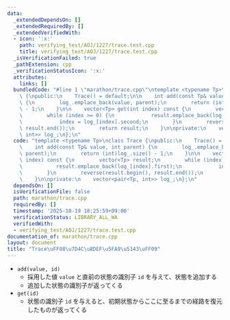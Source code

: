 ```yaml
---
data:
  _extendedDependsOn: []
  _extendedRequiredBy: []
  _extendedVerifiedWith:
  - icon: ':x:'
    path: verifying_test/AOJ/1227/trace.test.cpp
    title: verifying_test/AOJ/1227/trace.test.cpp
  _isVerificationFailed: true
  _pathExtension: cpp
  _verificationStatusIcon: ':x:'
  attributes:
    links: []
  bundledCode: "#line 1 \"marathon/trace.cpp\"\ntemplate <typename Tp>\nclass Trace\
    \ {\npublic:\n    Trace() = default;\n\n    int add(const Tp& value, int parent)\
    \ {\n        log_.emplace_back(value, parent);\n        return (int)log_.size()\
    \ - 1;\n    }\n\n    vector<Tp> get(int index) const {\n        vector<Tp> result;\n\
    \        while (index >= 0) {\n            result.emplace_back(log_[index].first);\n\
    \            index = log_[index].second;\n        }\n        reverse(result.begin(),\
    \ result.end());\n        return result;\n    }\n\nprivate:\n    vector<pair<Tp,\
    \ int>> log_;\n};\n"
  code: "template <typename Tp>\nclass Trace {\npublic:\n    Trace() = default;\n\n\
    \    int add(const Tp& value, int parent) {\n        log_.emplace_back(value,\
    \ parent);\n        return (int)log_.size() - 1;\n    }\n\n    vector<Tp> get(int\
    \ index) const {\n        vector<Tp> result;\n        while (index >= 0) {\n \
    \           result.emplace_back(log_[index].first);\n            index = log_[index].second;\n\
    \        }\n        reverse(result.begin(), result.end());\n        return result;\n\
    \    }\n\nprivate:\n    vector<pair<Tp, int>> log_;\n};\n"
  dependsOn: []
  isVerificationFile: false
  path: marathon/trace.cpp
  requiredBy: []
  timestamp: '2025-10-19 18:25:59+09:00'
  verificationStatus: LIBRARY_ALL_WA
  verifiedWith:
  - verifying_test/AOJ/1227/trace.test.cpp
documentation_of: marathon/trace.cpp
layout: document
title: "Trace\uFF08\u7D4C\u8DEF\u5FA9\u5143\uFF09"
---
```


- `add(value, id)`
  - 採用した値 `value` と直前の状態の識別子 `id` を与えて、状態を追加する
  - 追加した状態の識別子が返ってくる
- `get(id)`
  - 状態の識別子 `id` を与えると、初期状態からここに至るまでの経路を復元したものが返ってくる
